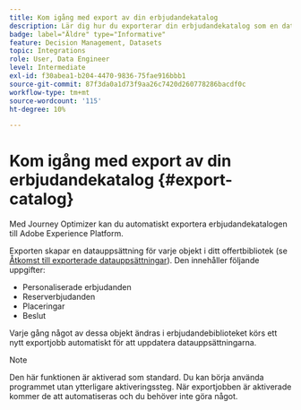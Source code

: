 ```yaml
---
title: Kom igång med export av din erbjudandekatalog
description: Lär dig hur du exporterar din erbjudandekatalog som en datauppsättning
badge: label="Äldre" type="Informative"
feature: Decision Management, Datasets
topic: Integrations
role: User, Data Engineer
level: Intermediate
exl-id: f30abea1-b204-4470-9836-75fae916bbb1
source-git-commit: 87f3da0a1d73f9aa26c7420d260778286bacdf0c
workflow-type: tm+mt
source-wordcount: '115'
ht-degree: 10%

---
```


# Kom igång med export av din erbjudandekatalog {#export-catalog}

Med Journey Optimizer kan du automatiskt exportera erbjudandekatalogen till Adobe Experience Platform.

Exporten skapar en datauppsättning för varje objekt i ditt offertbibliotek (se [Åtkomst till exporterade datauppsättningar](../export-catalog/access-dataset.md)). Den innehåller följande uppgifter:

* Personaliserade erbjudanden
* Reserverbjudanden
* Placeringar
* Beslut

Varje gång något av dessa objekt ändras i erbjudandebiblioteket körs ett nytt exportjobb automatiskt för att uppdatera datauppsättningarna.

>[!NOTE]
>
>Den här funktionen är aktiverad som standard. Du kan börja använda programmet utan ytterligare aktiveringssteg. När exportjobben är aktiverade kommer de att automatiseras och du behöver inte göra något.

<!--
>[!NOTE]
>
>This feature is not enabled by default. If you want to use it, reach out to your Adobe contact to have it activated for your catalog. Once it is enabled, export jobs will be automated and will require no action from your side.
-->
